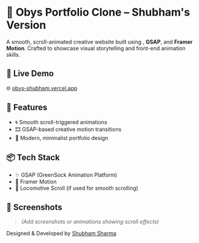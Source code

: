 # 🎨 Obys Portfolio Clone – Shubham's Version

A smooth, scroll-animated creative website built using , **GSAP**, and **Framer Motion**. Crafted to showcase visual storytelling and front-end animation skills.

## 🚀 Live Demo

🌐 [obys-shubham.vercel.app](https://obys-shubham.vercel.app)

## 🌟 Features

* 🌀 Smooth scroll-triggered animations
* 🎞️ GSAP-based creative motion transitions
* 🧠 Modern, minimalist portfolio design

## 📦 Tech Stack

* ✨ GSAP (GreenSock Animation Platform)
* 🎥 Framer Motion
* 🧼 Locomotive Scroll (if used for smooth scrolling)

## 📸 Screenshots

> *(Add screenshots or animations showing scroll effects)*

Designed & Developed by [Shubham Sharma](https://github.com/Shubham25123)
